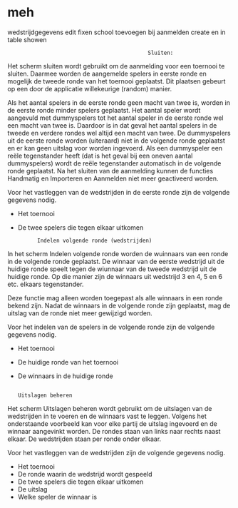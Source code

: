 # meh
wedstrijdgegevens edit fixen
school toevoegen bij aanmelden create en in table showen

                                                Sluiten:
Het scherm sluiten wordt gebruikt om de aanmelding voor een toernooi te sluiten. Daarmee worden de aangemelde spelers in eerste ronde en mogelijk de tweede ronde van het toernooi geplaatst.
Dit plaatsen gebeurt op een door de applicatie willekeurige (random) manier.
                                    
Als het aantal spelers in de eerste ronde geen macht van twee is, worden in de eerste ronde minder spelers geplaatst.
Het aantal speler wordt aangevuld met dummyspelers tot het aantal speler in de eerste ronde wel een macht van twee is. Daardoor is in dat geval het aantal spelers in de tweede en verdere rondes 
wel altijd een macht van twee.
De dummyspelers uit de eerste ronde worden (uiteraard) niet in de volgende ronde geplaatst en er kan geen uitslag voor worden ingevoerd. Als een dummyspeler een reële tegenstander heeft (dat is het geval bij een oneven aantal dummyspelers) wordt de reële tegenstander automatisch in de volgende ronde geplaatst.
Na het sluiten van de aanmelding kunnen de functies Handmatig en Importeren en Aanmelden niet meer geactiveerd worden.

Voor het vastleggen van de wedstrijden in de eerste ronde zijn de volgende gegevens nodig.
- Het toernooi
- De twee spelers die tegen elkaar uitkomen

            Indelen volgende ronde (wedstrijden)
In het scherm Indelen volgende ronde worden de wuinnaars van een ronde in de volgende ronde geplaatst. De winnaar van de eerste wedstrijd uit de huidige ronde speelt tegen de wiunnaar van de tweede wedstrijd uit de huidige ronde. Op die manier zijn de winnaars uit wedstrijd 3 en 4, 5 en 6 etc. elkaars tegenstander. 

Deze functie mag alleen worden toegepast als alle winnaars in een ronde bekend zijn. Nadat de winnaars in de volgende ronde zijn geplaatst, mag de uitslag van de ronde  niet meer gewijzigd worden. 

Voor het indelen van de spelers in de volgende ronde zijn de volgende gegevens nodig.

- Het toernooi
- De huidige ronde van het toernooi
- De winnaars in de huidige ronde

                                                                      Uitslagen beheren
Het scherm Uitslagen beheren wordt gebruikt om de uitslagen van de wedstrijden in te voeren en de winnaars vast te leggen. Volgens het onderstaande voorbeeld kan voor elke partij de uitslag ingevoerd en de winnaar aangevinkt worden. De rondes staan van links naar rechts naast elkaar. De wedstrijden staan per ronde onder elkaar.

Voor het vastleggen van de wedstrijden zijn de volgende gegevens nodig.
- Het toernooi
- De ronde waarin de wedstrijd wordt gespeeld
- De twee spelers die tegen elkaar uitkomen
- De uitslag
- Welke speler de winnaar is
